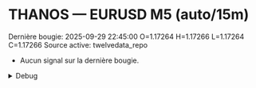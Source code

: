 # THANOS — EURUSD M5 (auto/15m)
Dernière bougie: 2025-09-29 22:45:00  O=1.17264  H=1.17266  L=1.17264  C=1.17266
Source active: twelvedata_repo

- Aucun signal sur la dernière bougie.

<details><summary>Debug</summary>

- TD_API_KEY manquant.

</details>
